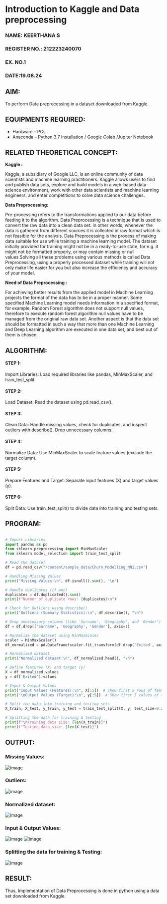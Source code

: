 # Introduction to Kaggle and Data preprocessing

<H3>NAME: KEERTHANA S</H3>
<H3>REGISTER NO.: 212223240070</H3>
<H3>EX. NO.1</H3>
<H3>DATE:19.08.24</H3>

## AIM:
To perform Data preprocessing in a dataset downloaded from Kaggle.

## EQUIPMENTS REQUIRED:
  - Hardware – PCs
  - Anaconda – Python 3.7 Installation / Google Colab /Jupiter Notebook

## RELATED THEORETICAL CONCEPT:

**Kaggle :**

Kaggle, a subsidiary of Google LLC, is an online community of data scientists and machine learning practitioners. Kaggle allows users to find and publish data sets, explore and build models in a web-based data-science environment, work with other data scientists and machine learning engineers, and enter competitions to solve data science challenges.

**Data Preprocessing:**

Pre-processing refers to the transformations applied to our data before feeding it to the algorithm. Data Preprocessing is a technique that is used to convert the raw data into a clean data set. In other words, whenever the data is gathered from different sources it is collected in raw format which is not feasible for the analysis.
Data Preprocessing is the process of making data suitable for use while training a machine learning model. The dataset initially provided for training might not be in a ready-to-use state, for e.g. it might not be formatted properly, or may contain missing or null values.Solving all these problems using various methods is called Data Preprocessing, using a properly processed dataset while training will not only make life easier for you but also increase the efficiency and accuracy of your model.

**Need of Data Preprocessing :**

For achieving better results from the applied model in Machine Learning projects the format of the data has to be in a proper manner. Some specified Machine Learning model needs information in a specified format, for example, Random Forest algorithm does not support null values, therefore to execute random forest algorithm null values have to be managed from the original raw data set.
Another aspect is that the data set should be formatted in such a way that more than one Machine Learning and Deep Learning algorithm are executed in one data set, and best out of them is chosen.

## ALGORITHM:

#### STEP 1:
Import Libraries: Load required libraries like pandas, MinMaxScaler, and train_test_split.<BR>
#### STEP 2:
Load Dataset: Read the dataset using pd.read_csv().<BR>
#### STEP 3:
Clean Data: Handle missing values, check for duplicates, and inspect outliers with describe(). Drop unnecessary columns.<BR>
#### STEP 4:
Normalize Data: Use MinMaxScaler to scale feature values (exclude the target column).
<BR>
#### STEP 5:
Prepare Features and Target: Separate input features (X) and target values (y).<BR>
#### STEP 6:
Split Data: Use train_test_split() to divide data into training and testing sets.<BR>

##  PROGRAM:
```py

# Import Libraries
import pandas as pd
from sklearn.preprocessing import MinMaxScaler
from sklearn.model_selection import train_test_split

# Read the dataset
df = pd.read_csv("/content/sample_data/Churn_Modelling_NN1.csv")

# Handling Missing Values
print("Missing Values:\n", df.isnull().sum(), "\n")

# Handle duplicates (if any)
duplicates = df.duplicated().sum()
print(f"Number of duplicate rows: {duplicates}\n")

# Check for Outliers using describe()
print("Outliers (Summary Statistics):\n", df.describe(), "\n")

# Drop unnecessary columns (like 'Surname', 'Geography', and 'Gender')
df = df.drop(['Surname', 'Geography', 'Gender'], axis=1)

# Normalize the dataset using MinMaxScaler
scaler = MinMaxScaler()
df_normalized = pd.DataFrame(scaler.fit_transform(df.drop('Exited', axis=1)), columns=df.columns[:-1])

# Normalized dataset
print("Normalized dataset:\n", df_normalized.head(), "\n")

# Define features (X) and target (y)
X = df_normalized.values
y = df['Exited'].values

# Input & Output Values
print("Input Values (Features):\n", X[:5])  # Show first 5 rows of features
print("\nOutput Values (Target):\n", y[:5])  # Show first 5 values of target

# Split the data into training and testing sets
X_train, X_test, y_train, y_test = train_test_split(X, y, test_size=0.2, random_state=42)

# Splitting the data for training & testing
print(f"\nTraining data size: {len(X_train)}")
print(f"Testing data size: {len(X_test)}")

```
## OUTPUT:
### Missing Values:
![image](https://github.com/user-attachments/assets/579ed1b5-3e89-44b9-971e-052145d105d9)


### Outliers:
![image](https://github.com/user-attachments/assets/87001cb2-c861-4112-b6f5-898079c44319)


### Normalized dataset:
![image](https://github.com/user-attachments/assets/984756d3-e3c9-4a91-9d4d-5b4b34beaaff)


### Input & Output Values:
![image](https://github.com/user-attachments/assets/23f39e49-fd79-4e82-9a44-dd8415dc7914)
![image](https://github.com/user-attachments/assets/77463bdf-99bb-4488-b4d7-7655fb4ef966)


### Splitting the data for training & Testing:
![image](https://github.com/user-attachments/assets/081f1600-d6e2-4a8e-a969-7f7c00ca9e01)


## RESULT:
Thus, Implementation of Data Preprocessing is done in python  using a data set downloaded from Kaggle.


